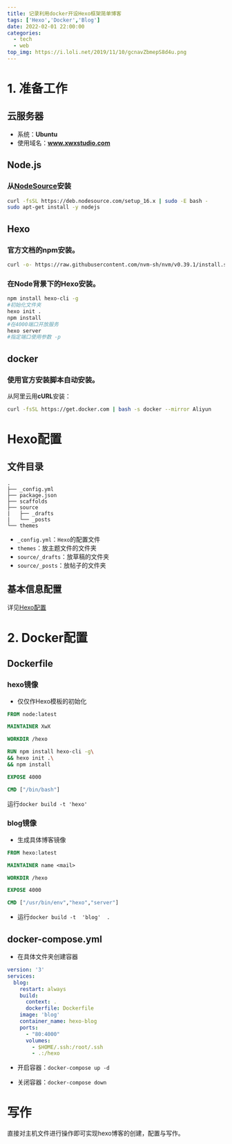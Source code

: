 ```yaml
---
title: 记录利用docker开设Hexo框架简单博客
tags: ['Hexo','Docker','Blog']
date: 2022-02-01 22:00:00
categories:
  - tech
  - web
top_img: https://i.loli.net/2019/11/10/gcnavZbmepS8d4u.png
---
```

# 1. 准备工作
## 云服务器
- 系统：**Ubuntu**
- 使用域名：**www.xwxstudio.com**

## Node.js
### 从[NodeSource](https://github.com/nodesource/distributions#debinstall)安装

``` bash
curl -fsSL https://deb.nodesource.com/setup_16.x | sudo -E bash -
sudo apt-get install -y nodejs
```
## Hexo
### 官方文档的npm安装。

``` bash
curl -o- https://raw.githubusercontent.com/nvm-sh/nvm/v0.39.1/install.sh | bash
```
### 在Node背景下的Hexo安装。

``` bash
npm install hexo-cli -g
#初始化文件夹
hexo init .
npm install
#在4000端口开放服务
hexo server
#指定端口使用参数 -p
```
## docker
### 使用官方安装脚本自动安装。
从阿里云用**cURL**安装：

``` bash
curl -fsSL https://get.docker.com | bash -s docker --mirror Aliyun
```

# Hexo配置
## 文件目录
```
.
├── _config.yml
├── package.json
├── scaffolds
├── source
|   ├── _drafts
|   └── _posts
└── themes
```

- `_config.yml`：`Hexo`的配置文件
- `themes`：放主题文件的文件夹
- `source/_drafts`：放草稿的文件夹
- `source/_posts`：放帖子的文件夹

## 基本信息配置

详见[Hexo配置](https://hexo.io/zh-cn/docs/configuration)

# 2. Docker配置

## Dockerfile

### hexo镜像

- 仅仅作Hexo模板的初始化

``` dockerfile
FROM node:latest

MAINTAINER XwX

WORKDIR /hexo

RUN npm install hexo-cli -g\
&& hexo init .\
&& npm install

EXPOSE 4000

CMD ["/bin/bash"]
```

运行`docker build -t 'hexo'`

### blog镜像

- 生成具体博客镜像

``` dockerfile
FROM hexo:latest

MAINTAINER name <mail>

WORKDIR /hexo

EXPOSE 4000

CMD ["/usr/bin/env","hexo","server"]
```

- 运行`docker build -t  'blog'  . `

## docker-compose.yml

- 在具体文件夹创建容器

``` yaml
version: '3'
services:
  blog:
    restart: always
    build:
      context: .
      dockerfile: Dockerfile
    image: 'blog'
    container_name: hexo-blog
    ports:
      - "80:4000"
      volumes:
        - $HOME/.ssh:/root/.ssh
        - .:/hexo
```



- 开启容器：`docker-compose up -d`

- 关闭容器：`docker-compose down`

# 写作

直接对主机文件进行操作即可实现hexo博客的创建，配置与写作。
